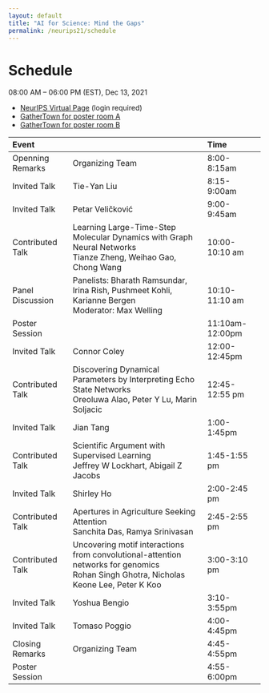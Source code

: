 ```yaml
---
layout: default
title: "AI for Science: Mind the Gaps"
permalink: /neurips21/schedule
---
```


# Schedule

08:00 AM – 06:00 PM (EST), Dec 13, 2021

- [NeurIPS Virtual Page](https://neurips.cc/virtual/2021/workshop/21849) (login required)
- [GatherTown for poster room A](https://tinyurl.com/ai4sciposter1)
- [GatherTown for poster room B](https://tinyurl.com/ai4sciposter2)

| Event | | Time |
| :--- | --- | :--- |
| Openning Remarks | Organizing Team | 8:00-8:15am |
| Invited Talk | Tie-Yan Liu | 8:15-9:00am |
| Invited Talk | Petar Veličković  | 9:00-9:45am |
| Contributed Talk | Learning Large-Time-Step Molecular Dynamics with Graph Neural Networks<br>Tianze Zheng, Weihao Gao, Chong Wang| 10:00-10:10 am |
| Panel Discussion | Panelists: Bharath Ramsundar, Irina Rish, Pushmeet Kohli, Karianne Bergen<br>Moderator: Max Welling | 10:10-11:10 am|
| Poster Session | | 11:10am-12:00pm |
| Invited Talk | Connor Coley | 12:00-12:45pm |
| Contributed Talk | Discovering Dynamical Parameters by Interpreting Echo State Networks<br>Oreoluwa Alao, Peter Y Lu, Marin Soljacic | 12:45-12:55 pm |
| Invited Talk | Jian Tang | 1:00-1:45pm |
| Contributed Talk | Scientific Argument with Supervised Learning<br>Jeffrey W Lockhart, Abigail Z Jacobs| 1:45-1:55 pm |
| Invited Talk | Shirley Ho | 2:00-2:45 pm |
| Contributed Talk | Apertures in Agriculture Seeking Attention<br>Sanchita Das, Ramya Srinivasan | 2:45-2:55 pm|
| Contributed Talk | Uncovering motif interactions from convolutional-attention networks for genomics<br>Rohan Singh Ghotra, Nicholas Keone Lee, Peter K Koo | 3:00-3:10 pm |
| Invited Talk | Yoshua Bengio | 3:10-3:55pm |
| Invited Talk | Tomaso Poggio | 4:00-4:45pm |
| Closing Remarks | Organizing Team | 4:45-4:55pm |
| Poster Session | | 4:55-6:00pm |
